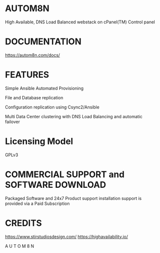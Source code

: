 
# AUTOM8N

High Available, DNS Load Balanced webstack on cPanel(TM) Control panel


# DOCUMENTATION
https://autom8n.com/docs/

# FEATURES

Simple Ansible Automated Provisioning

File and Database replication

Configuration replication using Csync2/Ansible

Multi Data Center clustering with DNS Load Balancing and automatic failover


# Licensing Model
GPLv3


# COMMERCIAL SUPPORT and SOFTWARE DOWNLOAD
Packaged Software and 24x7 Product support installation support is provided via a Paid Subscription

# CREDITS
https://www.stirstudiosdesign.com/
https://highavailability.io/

A U T O M 8 N
